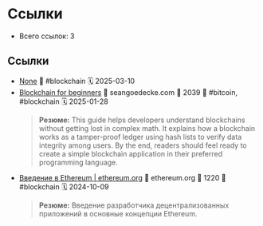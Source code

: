 # Ссылки

- Всего ссылок: 3

## Ссылки

- [None](None) 🔖 #blockchain 🗓️ 2025-03-10
- [Blockchain for beginners](https://www.seangoedecke.com/blockchain-for-beginners/) 👤 seangoedecke.com 💬 2039 🔖 #bitcoin, #blockchain 🗓️ 2025-01-28
    > **Резюме:** This guide helps developers understand blockchains without getting lost in complex math. It explains how a blockchain works as a tamper-proof ledger using hash lists to verify data integrity among users. By the end, readers should feel ready to create a simple blockchain application in their preferred programming language.
- [Введение в Ethereum | ethereum.org](https://ethereum.org/ru/developers/docs/intro-to-ethereum/) 👤 ethereum.org 💬 1220 🔖 #blockchain 🗓️ 2024-10-09
    > **Резюме:** Введение разработчика децентрализованных приложений в основные концепции Ethereum.
